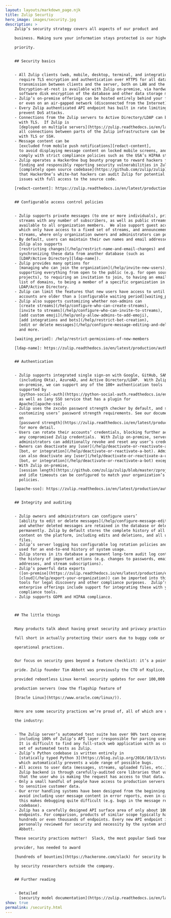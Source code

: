 ```yaml
---
layout: layouts/markdown_page.njk
title: Zulip Securtiy
hero_image: images/security.jpg
description: >
    Zulip’s security strategy covers all aspects of our product and

    business. Making sure your information stays protected is our highest

    priority.


    ## Security basics


    - All Zulip clients (web, mobile, desktop, terminal, and integrations)
      require TLS encryption and authentication over HTTPS for all data
      transmission between clients and the server, both on LAN and the Internet.
      Encryption-at-rest is available with Zulip on-premise, via hardware and
      software disk encryption of the database and other data storage media.
    - Zulip’s on-premise offerings can be hosted entirely behind your firewall,
      or even on an air-gapped network (disconnected from the Internet).
    - Every Zulip authenticated API endpoint has built in rate limiting to
      prevent DoS attacks.
    - Connections from the Zulip servers to Active Directory/LDAP can be secured
      with TLS.  If Zulip is
      [deployed on multiple servers](https://zulip.readthedocs.io/en/latest/production/deployment.html),
      all connections between parts of the Zulip infrastructure can be secured
      with TLS or SSH.
    - Message content can be
      [excluded from mobile push notifications][redact-content],
      to avoid displaying message content on locked mobile screens, and to
      comply with strict compliance policies such as the USA’s HIPAA standards.
    - Zulip operates a HackerOne bug bounty program to reward hackers for
      finding and responsibly reporting security vulnerabilities in Zulip.  Our
      [completely open source codebase](https://github.com/zulip/zulip) means
      that HackerOne’s white-hat hackers can audit Zulip for potential security
      issues with full access to the source code.

    [redact-content]: https://zulip.readthedocs.io/en/latest/production/mobile-push-notifications.html#security-and-privacy


    ## Configurable access control policies


    - Zulip supports private messages (to one or more individuals), private
      streams with any number of subscribers, as well as public streams
      available to all organization members.  We also support guest accounts,
      which only have access to a fixed set of streams, and announcement
      streams, where only organization owners and administrators can post.
    - By default, users can maintain their own names and email addresses, but
      Zulip also supports
      [restricting changes](/help/restrict-name-and-email-changes) and
      synchronizing these data from another database (such as
      [LDAP/Active Directory][ldap-name]).
    - Zulip provides many options for
      [managing who can join the organization](/help/invite-new-users),
      supporting everything from open to the public (e.g. for open source
      projects), to requiring an invitation to join, to having an email from a
      list of domains, to being a member of a specific organization in
      LDAP/Active Directory.
    - Zulip can limit the features that new users have access to until their
      accounts are older than a [configurable waiting period][waiting_period].
    - Zulip also supports customizing whether non-admins can
      [create streams](/help/configure-who-can-create-streams),
      [invite to streams](/help/configure-who-can-invite-to-streams),
      [add custom emoji](/help/only-allow-admins-to-add-emoji),
      [add integrations and bots](/help/restrict-bot-creation),
      [edit or delete messages](/help/configure-message-editing-and-deletion),
      and more.

    [waiting_period]: /help/restrict-permissions-of-new-members

    [ldap-name]: https://zulip.readthedocs.io/en/latest/production/authentication-methods.html#ldap-including-active-directory


    ## Authentication


    - Zulip supports integrated single sign-on with Google, GitHub, SAML
      (including Okta), AzureAD, and Active Directory/LDAP.  With Zulip
      on-premise, we can support any of the 100+ authentication tools
      supported by
      [python-social-auth](https://python-social-auth.readthedocs.io/en/latest/backends/index.html#social-backends)
      as well as [any SSO service that has a plugin for
      Apache][apache-sso].
    - Zulip uses the zxcvbn password strength checker by default, and supports
      customizing users’ password strength requirements. See our documentation
      on
      [password strength](https://zulip.readthedocs.io/en/latest/production/security-model.html#passwords)
      for more detail.
    - Users can rotate their accounts’ credentials, blocking further access from
      any compromised Zulip credentials.  With Zulip on-premise, server
      administrators can additionally revoke and reset any user’s credentials.
    - Owners can deactivate any [user](/help/deactivate-or-reactivate-a-user),
      [bot, or integration](/help/deactivate-or-reactivate-a-bot). Administrators
      can also deactivate any [user](/help/deactivate-or-reactivate-a-user),
      [bot, or integration](/help/deactivate-or-reactivate-a-bot) except owners.
    - With Zulip on-premise,
      [session length](https://github.com/zulip/zulip/blob/master/zproject/prod_settings_template.py#L206)
      and idle timeouts can be configured to match your organization’s security
      policies.

    [apache-sso]: https://zulip.readthedocs.io/en/latest/production/authentication-methods.html#apache-based-sso-with-remote-user


    ## Integrity and auditing


    - Zulip owners and administrators can configure users’
      [ability to edit or delete messages](/help/configure-message-editing-and-deletion),
      and whether deleted messages are retained in the database or deleted
      permanently. Zulip by default stores the complete history of all message
      content on the platform, including edits and deletions, and all uploaded
      files.
    - Zulip’s server logging has configurable log rotation policies and can be
      used for an end-to-end history of system usage.
    - Zulip stores in its database a permanent long-term audit log containing
      the history of important actions (e.g. changes to passwords, email
      addresses, and stream subscriptions).
    - Zulip’s powerful data exports
      ([on-premise](https://zulip.readthedocs.io/en/latest/production/export-and-import.html),
      [cloud](/help/export-your-organization)) can be imported into third-party
      tools for legal discovery and other compliance purposes.  Zulip’s
      enterprise offerings include support for integrating these with your
      compliance tools.
    - Zulip supports GDPR and HIPAA compliance.



    ## The little things


    Many products talk about having great security and privacy practices, but

    fall short in actually protecting their users due to buggy code or poor

    operational practices.


    Our focus on security goes beyond a feature checklist: it’s a point of

    pride. Zulip founder Tim Abbott was previously the CTO of Ksplice, which

    provided rebootless Linux kernel security updates for over 100,000

    production servers (now the flagship feature of

    [Oracle Linux](https://www.oracle.com/linux/)).


    Here are some security practices we’re proud of, all of which are unusual in

    the industry:


    - The Zulip server’s automated test suite has over 98% test coverage,
      including 100% of Zulip’s API layer (responsible for parsing user input).
      It is difficult to find any full-stack web application with as complete a
      set of automated tests as Zulip.
    - Zulip’s Python codebase is written entirely in
      [statically typed Python 3](https://blog.zulip.org/2016/10/13/static-types-in-python-oh-mypy/),
      which automatically prevents a wide range of possible bugs.
    - All access to user data (messages, streams, uploaded files, etc.) in the
      Zulip backend is through carefully-audited core libraries that validate
      that the user who is making the request has access to that data.
    - Only a small handful of people have access to production servers or
      to sensitive customer data.
    - Our error handling systems have been designed from the beginning to
      avoid including user message content in error reports, even in cases where
      this makes debugging quite difficult (e.g. bugs in the message rendering
      codebase).
    - Zulip has a carefully designed API surface area of only about 100 API
      endpoints. For comparison, products of similar scope typically have
      hundreds or even thousands of endpoints. Every new API endpoint is
      personally reviewed for security and necessity by the system architect Tim
      Abbott.

    These security practices matter!  Slack, the most popular SaaS team chat

    provider, has needed to award

    [hundreds of bounties](https://hackerone.com/slack) for security bugs found

    by security researchers outside the company.


    ## Further reading


    - Detailed
      [security model documentation](https://zulip.readthedocs.io/en/latest/production/security-model.html)
show: true
permalink: /security.html
---
```

